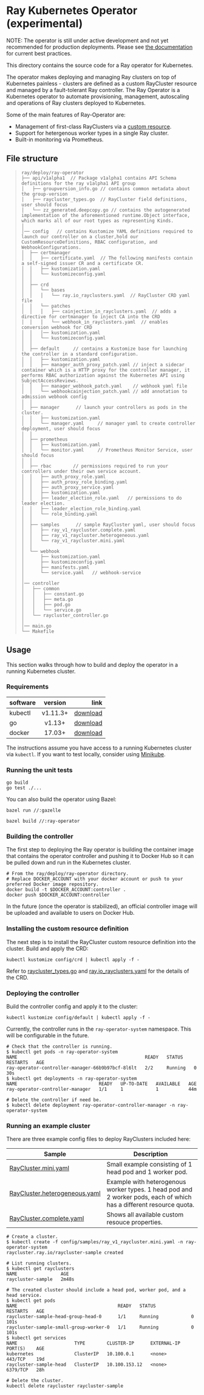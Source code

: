 # Ray Kubernetes Operator (experimental)

NOTE: The operator is still under active development and not yet recommended for production deployments. Please see [the documentation](https://ray.readthedocs.io/en/latest/deploy-on-kubernetes.html#deploying-on-kubernetes) for current best practices.

This directory contains the source code for a Ray operator for Kubernetes.

The operator makes deploying and managing Ray clusters on top of Kubernetes painless - clusters are defined as a custom RayCluster resource and managed by a fault-tolerant Ray controller.
The Ray Operator is a Kubernetes operator to automate provisioning, management, autoscaling and operations of Ray clusters deployed to Kubernetes.

Some of the main features of Ray-Operator are:
- Management of first-class RayClusters via a [custom resource](https://kubernetes.io/docs/concepts/extend-kubernetes/api-extension/custom-resources/#custom-resources).
- Support for hetergenous worker types in a single Ray cluster.
- Built-in monitoring via Prometheus.

## File structure
> ```
> ray/deploy/ray-operator
> ├── api/v1alpha1  // Package v1alpha1 contains API Schema definitions for the ray v1alpha1 API group
> │   ├── groupversion_info.go // contains common metadata about the group-version
> │   ├── raycluster_types.go  // RayCluster field definitions, user should focus
> │   └── zz_generated.deepcopy.go // contains the autogenerated implementation of the aforementioned runtime.Object interface, which marks all of our root types as representing Kinds.
> │   
> │── config   // contains Kustomize YAML definitions required to launch our controller on a cluster,hold our CustomResourceDefinitions, RBAC configuration, and WebhookConfigurations.
> │  ├── certmanager  
> │  │   ├── certificate.yaml  // The following manifests contain a self-signed issuer CR and a certificate CR.
> │  │   ├── kustomization.yaml
> │  │   └── kustomizeconfig.yaml
> │  │
> │  ├── crd          
> │  │   └── bases
> │  │   │   └── ray.io_rayclusters.yaml  // RayCluster CRD yaml file
> │  │   └── patches
> │  │   │   ├── cainjection_in_rayclusters.yaml  // adds a directive for certmanager to inject CA into the CRD
> │  │   │   └── webhook_in_rayclusters.yaml  // enables conversion webhook for CRD
> │  │   │── kustomization.yaml
> │  │   └── kustomizeconfig.yaml
> │  │
> │  ├── default     // contains a Kustomize base for launching the controller in a standard configuration.
> │  │   ├── kustomization.yaml
> │  │   ├── manager_auth_proxy_patch.yaml // inject a sidecar container which is a HTTP proxy for the controller manager, it performs RBAC authorization against the Kubernetes API using SubjectAccessReviews.
> │  │   ├── manager_webhook_patch.yaml    // webhook yaml file
> │  │   └── webhookcainjection_patch.yaml // add annotation to admission webhook config
> │  │
> │  ├── manager      // launch your controllers as pods in the cluster.
> │  │   ├── kustomization.yaml
> │  │   └── manager.yaml     // manager yaml to create controller deployment, user should focus
> │  │
> │  ├── prometheus     
> │  │   ├── kustomization.yaml
> │  │   └── monitor.yaml     // Prometheus Monitor Service, user should focus
> │  │
> │  ├── rbac        // permissions required to run your controllers under their own service account.
> │  │   ├── auth_proxy_role.yaml
> │  │   ├── auth_proxy_role_binding.yaml
> │  │   ├── auth_proxy_service.yaml
> │  │   ├── kustomization.yaml
> │  │   ├── leader_election_role.yaml   // permissions to do leader election.
> │  │   ├── leader_election_role_binding.yaml
> │  │   └── role_binding.yaml
> │  │
> │  ├── samples      // sample RayCluster yaml, user should focus
> │  │   ├── ray_v1_raycluster.complete.yaml
> │  │   ├── ray_v1_raycluster.heterogeneous.yaml
> │  │   └── ray_v1_raycluster.mini.yaml
> │  │
> │  └── webhook
> │      ├── kustomization.yaml
> │      ├── kustomizeconfig.yaml
> │      ├── manifests.yaml
> │      └── service.yaml   // webhook-service
> │
> │── controller
> │   ├── common
> │   │   ├── constant.go
> │   │   ├── meta.go
> │   │   ├── pod.go
> │   │   └── service.go
> │   └── raycluster_controller.go
> │
> │── main.go
> └── Makefile
> ```

## Usage

This section walks through how to build and deploy the operator in a running Kubernetes cluster.

### Requirements
software  | version | link
:-------------  | :---------------:| -------------:
kubectl |  v1.11.3+    | [download](https://kubernetes.io/docs/tasks/tools/install-kubectl/)
go  | v1.13+|[download](https://golang.org/dl/)
docker   | 17.03+|[download](https://docs.docker.com/install/)

The instructions assume you have access to a running Kubernetes cluster via ``kubectl``. If you want to test locally, consider using [Minikube](https://kubernetes.io/docs/tasks/tools/install-minikube/).

### Running the unit tests

```
go build
go test ./...
```

You can also build the operator using Bazel:

```generate BUILD.bazel 
bazel run //:gazelle
```

```build script
bazel build //:ray-operator
```

### Building the controller

The first step to deploying the Ray operator is building the container image that contains the operator controller and pushing it to Docker Hub so it can be pulled down and run in the Kubernetes cluster.

```shell script
# From the ray/deploy/ray-operator directory.
# Replace DOCKER_ACCOUNT with your docker account or push to your preferred Docker image repository.
docker build -t $DOCKER_ACCOUNT:controller .
docker push $DOCKER_ACCOUNT:controller
```

In the future (once the operator is stabilized), an official controller image will be uploaded and available to users on Docker Hub.

### Installing the custom resource definition

The next step is to install the RayCluster custom resource definition into the cluster. Build and apply the CRD:

```shell script
kubectl kustomize config/crd | kubectl apply -f -
```

Refer to [raycluster_types.go](api/v1alpha1/raycluster_types.go) and [ray.io_rayclusters.yaml](config/crd/bases/ray.io_rayclusters.yaml) for the details of the CRD.

### Deploying the controller

Build the controller config and apply it to the cluster:

```shell script
kubectl kustomize config/default | kubectl apply -f -
```

Currently, the controller runs in the ``ray-operator-system`` namespace. This will be configurable in the future.

```shell script
# Check that the controller is running.
$ kubectl get pods -n ray-operator-system
NAME                                               READY   STATUS    RESTARTS   AGE
ray-operator-controller-manager-66b9b97bcf-8l6lt   2/2     Running   0          30s
$ kubectl get deployments -n ray-operator-system
NAME                              READY   UP-TO-DATE   AVAILABLE   AGE
ray-operator-controller-manager   1/1     1            1           44m

# Delete the controller if need be.
$ kubectl delete deployment ray-operator-controller-manager -n ray-operator-system
```

### Running an example cluster

There are three example config files to deploy RayClusters included here: 

Sample  | Description
------------- | -------------
[RayCluster.mini.yaml](config/samples/ray_v1_raycluster.mini.yaml)   | Small example consisting of 1 head pod and 1 worker pod.
[RayCluster.heterogeneous.yaml](config/samples/ray_v1_raycluster.heterogeneous.yaml)  | Example with heterogenous worker types. 1 head pod and 2 worker pods, each of which has a different resource quota.
[RayCluster.complete.yaml](config/samples/ray_v1_raycluster.complete.yaml)  | Shows all available custom resouce properties.

```shell script
# Create a cluster.
$ kubectl create -f config/samples/ray_v1_raycluster.mini.yaml -n ray-operator-system
raycluster.ray.io/raycluster-sample created

# List running clusters.
$ kubectl get rayclusters
NAME                AGE
raycluster-sample   2m48s

# The created cluster should include a head pod, worker pod, and a head service.
$ kubectl get pods
NAME                                     READY   STATUS             RESTARTS   AGE
raycluster-sample-head-group-head-0      1/1     Running            0          101s
raycluster-sample-small-group-worker-0   1/1     Running            0          101s
$ kubectl get services
NAME                     TYPE        CLUSTER-IP      EXTERNAL-IP   PORT(S)    AGE
kubernetes               ClusterIP   10.100.0.1      <none>        443/TCP    19d
raycluster-sample-head   ClusterIP   10.100.153.12   <none>        6379/TCP   28h

# Delete the cluster.
kubectl delete raycluster raycluster-sample
```
